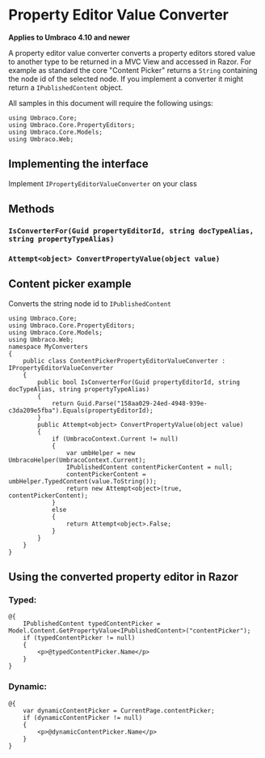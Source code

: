 # Property Editor Value Converter

**Applies to Umbraco 4.10 and newer**

A property editor value converter converts a property editors stored value to another type to be returned in a MVC View and accessed in Razor. For example as standard the core "Content Picker" returns a `String` containing the node id of the selected node. If you implement a converter it might return a `IPublishedContent` object.

All samples in this document will require the following usings:

	using Umbraco.Core;
	using Umbraco.Core.PropertyEditors;
	using Umbraco.Core.Models;
	using Umbraco.Web;

## Implementing the interface

Implement `IPropertyEditorValueConverter` on your class

## Methods

### `IsConverterFor(Guid propertyEditorId, string docTypeAlias, string propertyTypeAlias)`

### `Attempt<object> ConvertPropertyValue(object value)`

## Content picker example

Converts the string node id to `IPublishedContent`

	using Umbraco.Core;
	using Umbraco.Core.PropertyEditors;
	using Umbraco.Core.Models;
	using Umbraco.Web;
	namespace MyConverters
	{
	    public class ContentPickerPropertyEditorValueConverter : IPropertyEditorValueConverter
	    {	
	        public bool IsConverterFor(Guid propertyEditorId, string docTypeAlias, string propertyTypeAlias)
	        {
	            return Guid.Parse("158aa029-24ed-4948-939e-c3da209e5fba").Equals(propertyEditorId);
	        }
	        public Attempt<object> ConvertPropertyValue(object value)
	        {
	            if (UmbracoContext.Current != null)
	            {                
	                var umbHelper = new UmbracoHelper(UmbracoContext.Current);
	                IPublishedContent contentPickerContent = null;	               
	                contentPickerContent = umbHelper.TypedContent(value.ToString());                    	               
	                return new Attempt<object>(true, contentPickerContent);
	            }
	            else
	            {
	                return Attempt<object>.False;
	            }
	        }
	    }
	}

## Using the converted property editor in Razor ##

### Typed: ###

    @{
        IPublishedContent typedContentPicker = Model.Content.GetPropertyValue<IPublishedContent>("contentPicker");
        if (typedContentPicker != null)
        {
            <p>@typedContentPicker.Name</p>                                                
        } 
    }

### Dynamic: ###

    @{
        var dynamicContentPicker = CurrentPage.contentPicker;
        if (dynamicContentPicker != null)
        {
            <p>@dynamicContentPicker.Name</p>                                                
        } 
    }